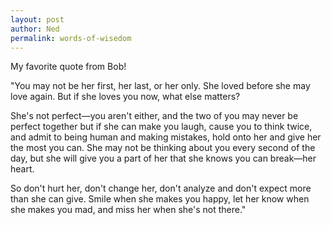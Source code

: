 ```yaml
---
layout: post
author: Ned
permalink: words-of-wisedom
---
```


My favorite quote from Bob!

"You may not be her first, her last, or her only. She loved before she may love again. But if she loves you now, what else matters? 

She's not perfect—you aren't either, and the two of you may never be perfect together but if she can make you laugh, cause you to think twice, and admit to being human and making mistakes, hold onto her and give her the most you can. She may not be thinking about you every second of the day, but she will give you a part of her that she knows you can break—her heart. 

So don't hurt her, don't change her, don't analyze and don't expect more than she can give. Smile when she makes you happy, let her know when she makes you mad, and miss her when she's not there."
